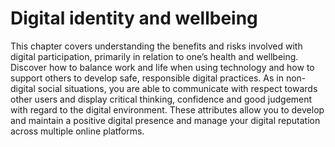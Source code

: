 # Digital identity and wellbeing

This chapter covers understanding the benefits and risks involved with digital participation, primarily in relation to one’s health and wellbeing. Discover how to balance work and life when using technology and how to support others to develop safe, responsible digital practices. As in non-digital social situations, you are able to communicate with respect towards other users and display critical thinking, confidence and good judgement with regard to the digital environment. These attributes allow you to develop and maintain a positive digital presence and manage your digital reputation across multiple online platforms.
